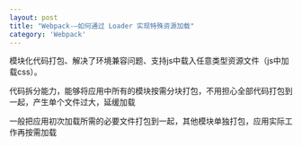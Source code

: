 ```yaml
---
layout: post
title: "Webpack-—如何通过 Loader 实现特殊资源加载"
category: 'Webpack'
---
```


模块化代码打包、解决了环境兼容问题、支持js中载入任意类型资源文件（js中加载css）。

代码拆分能力，能够将应用中所有的模块按需分块打包，不用担心全部代码打包到一起，产生单个文件过大，延缓加载

一般把应用初次加载所需的必要文件打包到一起，其他模块单独打包，应用实际工作再按需加载